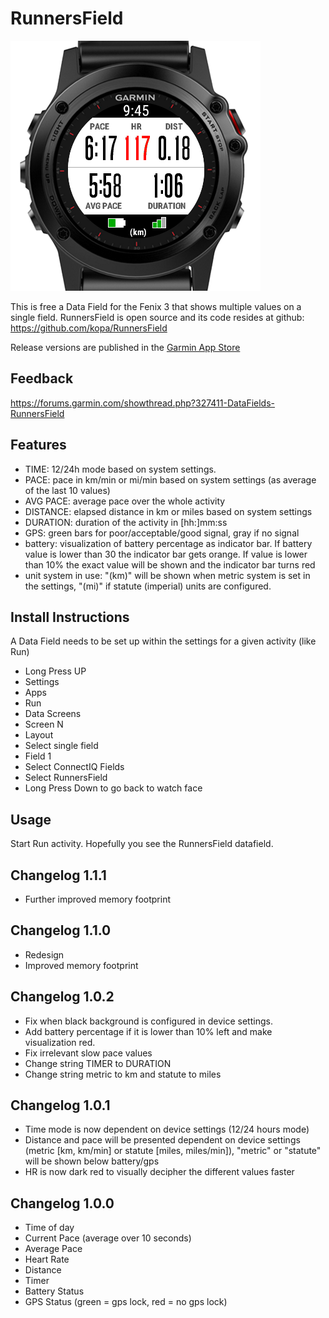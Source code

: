 # RunnersField

![RunnersField Screenshot](/doc/RunnersField1.png)

This is free a Data Field for the Fenix 3 that shows multiple values on a single field. 
RunnersField is open source and its code resides at github: https://github.com/kopa/RunnersField

Release versions are published in the [Garmin App Store](https://apps.garmin.com/en-US/apps/8428701b-e621-4156-9d4e-37d92b30151f)

## Feedback 
https://forums.garmin.com/showthread.php?327411-DataFields-RunnersField

## Features
* TIME: 12/24h mode based on system settings.
* PACE: pace in km/min or mi/min based on system settings (as average of the last 10 values)
* AVG PACE: average pace over the whole activity
* DISTANCE: elapsed distance in km or miles based on system settings
* DURATION: duration of the activity in [hh:]mm:ss
* GPS: green bars for poor/acceptable/good signal, gray if no signal
* battery: visualization of battery percentage as indicator bar. 
  If battery value is lower than 30 the indicator bar gets orange. If value is lower than 10% the exact value will be shown and the indicator bar turns red 
* unit system in use: "(km)" will be shown when metric system is set in the settings, "(mi)" if statute (imperial) units are configured.


## Install Instructions
A Data Field needs to be set up within the settings for a given activity (like Run)

* Long Press UP
* Settings
* Apps
* Run
* Data Screens
* Screen N
* Layout
* Select single field
* Field 1
* Select ConnectIQ Fields
* Select RunnersField
* Long Press Down to go back to watch face

## Usage
Start Run activity.
Hopefully you see the RunnersField datafield.

## Changelog 1.1.1
* Further improved memory footprint

## Changelog 1.1.0
* Redesign
* Improved memory footprint

## Changelog 1.0.2
* Fix when black background is configured in device settings.
* Add battery percentage if it is lower than 10% left and make visualization red.
* Fix irrelevant slow pace values
* Change string TIMER to DURATION
* Change string metric to km and statute to miles

## Changelog 1.0.1
* Time mode is now dependent on device settings (12/24 hours mode)
* Distance and pace will be presented dependent on device settings (metric [km, km/min] or statute [miles, miles/min]), "metric" or "statute" will be shown below battery/gps
* HR is now dark red to visually decipher the different values faster

## Changelog 1.0.0
* Time of day
* Current Pace (average over 10 seconds)
* Average Pace
* Heart Rate
* Distance
* Timer
* Battery Status
* GPS Status (green = gps lock, red = no gps lock)
